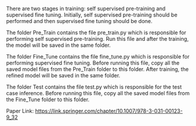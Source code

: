 There are two stages in training: self supervised pre-training and supervised fine tuning. Initially, self supervised pre-training should be performed and then supervised fine tuning should be done. 

The folder Pre_Train contains the file pre_train.py which is responsible for performing self supervised pre-training. Run this file and after the training, the model will be saved in the same folder.

The folder Fine_Tune contains the file fine_tune.py which is responsible for performing supervised fine tuning. Before running this file, copy all the saved model files from the Pre_Train folder to this folder. After training, the refined model will be saved in the same folder.

The folder Test contains the file test.py which is responsible for the test case inference. Before running this file, copy all the saved model files from the Fine_Tune folder to this folder. 

Paper Link: https://link.springer.com/chapter/10.1007/978-3-031-00123-9_32
